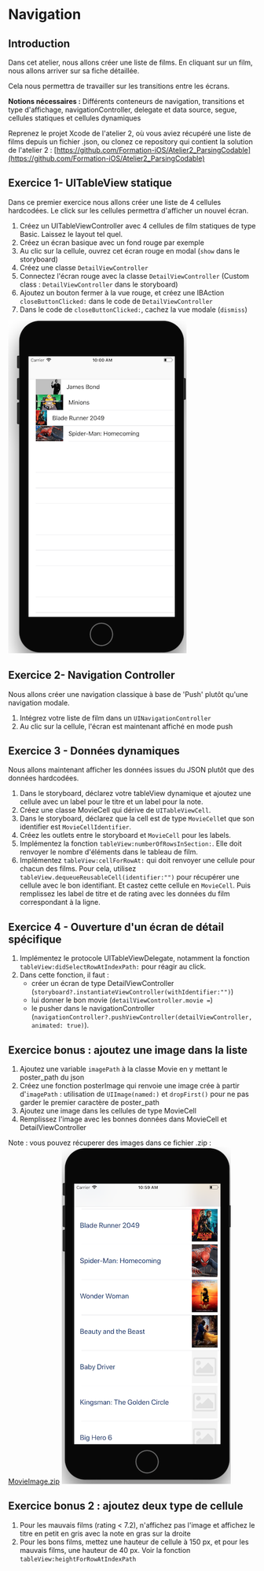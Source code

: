 # Navigation

## Introduction

Dans cet atelier, nous allons créer une liste de films. En cliquant sur un film, nous allons arriver sur sa fiche détaillée.

Cela nous permettra de travailler sur les transitions entre les écrans.

**Notions nécessaires :** Différents conteneurs de navigation, transitions et type d'affichage, navigationController, delegate et data source, segue, cellules statiques et cellules dynamiques

Reprenez le projet Xcode de l'atelier 2, où vous aviez récupéré une liste de films depuis un fichier .json, ou clonez ce repository qui contient la solution de l'atelier 2 : [https://github.com/Formation-iOS/Atelier2_ParsingCodable](https://github.com/Formation-iOS/Atelier2_ParsingCodable)

## Exercice 1- UITableView statique

Dans ce premier exercice nous allons créer une liste de 4 cellules hardcodées. Le click sur les cellules permettra d'afficher un nouvel écran.

1. Créez un UITableViewController avec 4 cellules de film statiques de type Basic. Laissez le layout tel quel.
2. Créez un écran basique avec un fond rouge par exemple
3. Au clic sur la cellule, ouvrez cet écran rouge en modal (`show` dans le storyboard)
4. Créez une classe `DetailViewController`
5. Connectez l'écran rouge avec la classe `DetailViewController` (Custom class : `DetailViewController` dans le storyboard)
6. Ajoutez un bouton fermer à la vue rouge, et créez une IBAction `closeButtonClicked:` dans le code de `DetailViewController`
7. Dans le code de `closeButtonClicked:`, cachez la vue modale (`dismiss`)

![](/assets/Navigation_1.png)


## Exercice 2- Navigation Controller

Nous allons créer une navigation classique à base de 'Push' plutôt qu'une navigation modale.

1. Intégrez votre liste de film dans un `UINavigationController`
2. Au clic sur la cellule, l'écran est maintenant affiché en mode push

## Exercice 3 - Données dynamiques

Nous allons maintenant afficher les données issues du JSON plutôt que des données hardcodées.

1. Dans le storyboard, déclarez votre tableView dynamique et ajoutez une cellule avec un label pour le titre et un label pour la note.
2. Créez une classe MovieCell qui dérive de `UITableViewCell`.
3. Dans le storyboard, déclarez que la cell est de type `MovieCell`et que son identifier est `MovieCellIdentifier`.
4. Créez les outlets entre le storyboard et `MovieCell` pour les labels.
5. Implémentez la fonction `tableView:numberOfRowsInSection:`. Elle doit renvoyer le nombre d'éléments dans le tableau de film.
6. Implémentez `tableView:cellForRowAt:` qui doit renvoyer une cellule pour chacun des films. Pour cela, utilisez  `tableView.dequeueReusableCell(identifier:"")` pour récupérer une cellule avec le bon identifiant. Et castez cette cellule en `MovieCell`. Puis remplissez les label de titre et de rating avec les données du film correspondant à la ligne.


## Exercice 4 - Ouverture d'un écran de détail spécifique
1. Implémentez le protocole UITableViewDelegate, notamment la fonction `tableView:didSelectRowAtIndexPath:` pour réagir au click.
2. Dans cette fonction, il faut :
    * créer un écran de type DetailViewController (`storyboard?.instantiateViewController(withIdentifier:"")`)
    * lui donner le bon movie (`detailViewController.movie =`)
    * le pusher dans le navigationController (`navigationController?.pushViewController(detailViewController, animated: true)`).

## Exercice bonus : ajoutez une image dans la liste

1. Ajoutez une variable `imagePath` à la classe Movie en y mettant le poster_path du json
2. Créez une fonction posterImage qui renvoie une image crée à partir d'`imagePath` : utilisation de `UIImage(named:)` et `dropFirst()` pour ne pas garder le premier caractère de poster_path
2. Ajoutez une image dans les cellules de type MovieCell
3. Remplissez l'image avec les bonnes données dans MovieCell et DetailViewController

Note : vous pouvez récuperer des images dans ce fichier .zip : [MovieImage.zip](https://formation-ios.github.io/tutorialFiles/MovieImage.zip)
![](/assets/Navigation_ListeDynamique.png)

## Exercice bonus 2 : ajoutez deux type de cellule
1. Pour les mauvais films (rating < 7.2), n'affichez pas l'image et affichez le titre en petit en gris avec la note en gras sur la droite
2. Pour les bons films, mettez une hauteur de cellule à 150 px, et pour les mauvais films, une hauteur de 40 px. Voir la fonction `tableView:heightForRowAtIndexPath`






